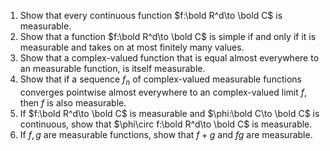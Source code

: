 1. Show that every continuous function $f:\bold R^d\to \bold C$ is measurable.
2. Show that a function $f:\bold R^d\to \bold C$ is simple if and only if it is measurable and takes on at most finitely many values.
3. Show that a complex-valued function that is equal almost everywhere to an measurable function, is itself measurable.
4. Show that if a sequence $f_n$ of complex-valued measurable functions converges pointwise almost everywhere to an complex-valued limit $f$, then $f$ is also measurable.
5. If $f:\bold R^d\to \bold C$ is measurable and $\phi:\bold C\to \bold C$ is continuous, show that $\phi\circ f:\bold R^d\to \bold C$ is measurable.
6. If $f,g$ are measurable functions, show that $f+g$ and $fg$ are measurable.